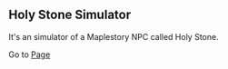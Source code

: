 
## Holy Stone Simulator

It's an simulator of a Maplestory NPC called Holy Stone.

Go to [Page](https://ertrii.github.io/HolyStoneSimulator/)